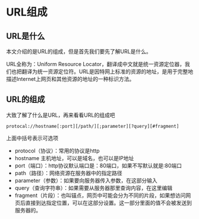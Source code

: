 # URL组成
## URL是什么
本文介绍的是URL的组成，但是首先我们要先了解URL是什么。

URL全称为：Uniform Resource Locator，翻译成中文就是统一资源定位器，我们也把翻译为统一资源定位符。URL是因特网上标准的资源的地址，是用于完整地描述Internet上网页和其他资源的地址的一种标识方法。

## URL的组成
大致了解了什么是URL，再来看看URL的组成吧

```
protocal://hostname[:port][/path/][;parameter][?query][#fragment]
```
上面中括号表示可选项
* protocol（协议）：常用的协议是http
* hostname 主机地址，可以是域名，也可以是IP地址
* port（端口）：http协议默认端口是：80端口，如果不写默认就是:80端口
* path（路径）：网络资源在服务器中的指定路径
* parameter（参数）：如果要向服务器传入参数，在这部分输入
* query（查询字符串）：如果需要从服务器那里查询内容，在这里编辑
* fragment（片段）：也叫锚点，网页中可能会分为不同的片段，如果想访问网页后直接到达指定位置，可以在这部分设置。这一部分里面的值不会被发送到服务器的。
